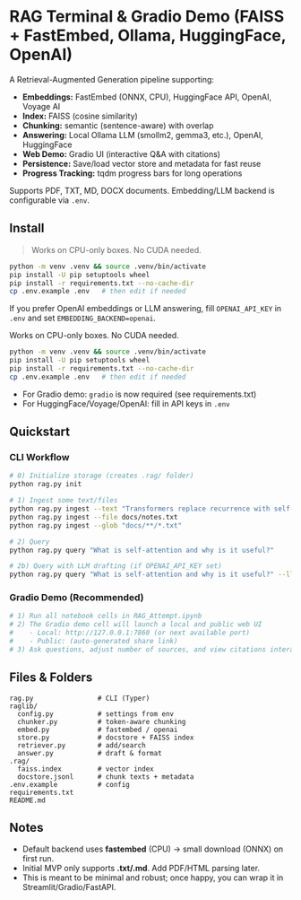 # RAG Terminal & Gradio Demo (FAISS + FastEmbed, Ollama, HuggingFace, OpenAI)

A Retrieval-Augmented Generation pipeline supporting:

- **Embeddings:** FastEmbed (ONNX, CPU), HuggingFace API, OpenAI, Voyage AI
- **Index:** FAISS (cosine similarity)
- **Chunking:** semantic (sentence-aware) with overlap
- **Answering:** Local Ollama LLM (smollm2, gemma3, etc.), OpenAI, HuggingFace
- **Web Demo:** Gradio UI (interactive Q&A with citations)
- **Persistence:** Save/load vector store and metadata for fast reuse
- **Progress Tracking:** tqdm progress bars for long operations

Supports PDF, TXT, MD, DOCX documents. Embedding/LLM backend is configurable via `.env`.

## Install

> Works on CPU-only boxes. No CUDA needed.

```bash
python -m venv .venv && source .venv/bin/activate
pip install -U pip setuptools wheel
pip install -r requirements.txt --no-cache-dir
cp .env.example .env   # then edit if needed
```

If you prefer OpenAI embeddings or LLM answering, fill `OPENAI_API_KEY` in `.env` and set `EMBEDDING_BACKEND=openai`.

Works on CPU-only boxes. No CUDA needed.

```bash
python -m venv .venv && source .venv/bin/activate
pip install -U pip setuptools wheel
pip install -r requirements.txt --no-cache-dir
cp .env.example .env   # then edit if needed
```

- For Gradio demo: `gradio` is now required (see requirements.txt)
- For HuggingFace/Voyage/OpenAI: fill in API keys in `.env`

## Quickstart

### CLI Workflow

```bash
# 0) Initialize storage (creates .rag/ folder)
python rag.py init

# 1) Ingest some text/files
python rag.py ingest --text "Transformers replace recurrence with self-attention."
python rag.py ingest --file docs/notes.txt
python rag.py ingest --glob "docs/**/*.txt"

# 2) Query
python rag.py query "What is self-attention and why is it useful?"

# 2b) Query with LLM drafting (if OPENAI_API_KEY set)
python rag.py query "What is self-attention and why is it useful?" --llm openai --max-sources 4
```

### Gradio Demo (Recommended)

```bash
# 1) Run all notebook cells in RAG_Attempt.ipynb
# 2) The Gradio demo cell will launch a local and public web UI
#    - Local: http://127.0.0.1:7860 (or next available port)
#    - Public: (auto-generated share link)
# 3) Ask questions, adjust number of sources, and view citations interactively
```

## Files & Folders

```
rag.py                # CLI (Typer)
raglib/
  config.py           # settings from env
  chunker.py          # token-aware chunking
  embed.py            # fastembed / openai
  store.py            # docstore + FAISS index
  retriever.py        # add/search
  answer.py           # draft & format
.rag/
  faiss.index         # vector index
  docstore.jsonl      # chunk texts + metadata
.env.example          # config
requirements.txt
README.md
```

## Notes

- Default backend uses **fastembed** (CPU) → small download (ONNX) on first run.
- Initial MVP only supports **.txt/.md**. Add PDF/HTML parsing later.
- This is meant to be minimal and robust; once happy, you can wrap it in Streamlit/Gradio/FastAPI.
